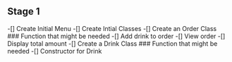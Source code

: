 ## Stage 1
-[] Create Initial Menu
-[] Create Intial Classes
    -[] Create an Order Class
    ### Function that might be needed
        -[] Add drink to order
        -[] View order
        -[] Display total amount
    -[] Create a Drink Class
    ### Function that might be needed
        -[] Constructor for Drink